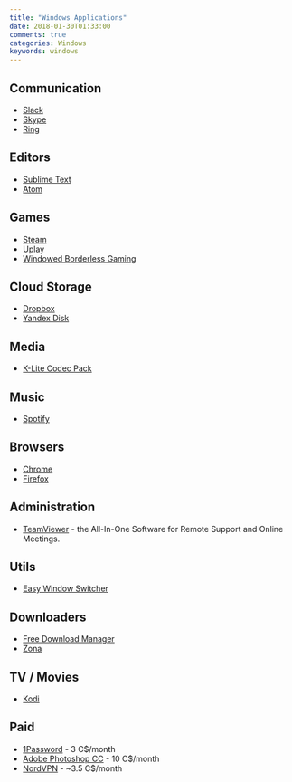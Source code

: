 ```yaml
---
title: "Windows Applications"
date: 2018-01-30T01:33:00
comments: true
categories: Windows
keywords: windows
---
```


## Communication
* [Slack](https://itunes.apple.com/app/slack/id803453959?ls=1&mt=12)
* [Skype](http://www.skype.com/)
* [Ring](https://ring.cx/)

## Editors
* [Sublime Text](https://www.sublimetext.com/)
* [Atom](https://atom.io/)

## Games
* [Steam](http://store.steampowered.com/)
* [Uplay](https://uplay.ubi.com/)
* [Windowed Borderless Gaming](http://westechsolutions.net/sites/WindowedBorderlessGaming/)

## Cloud Storage
* [Dropbox](https://www.dropbox.com/)
* [Yandex Disk](https://disk.yandex.com/)

## Media
* [K-Lite Codec Pack](http://codecguide.com/)

## Music
* [Spotify](https://www.spotify.com)

## Browsers
* [Chrome](https://www.google.com/intl/en/chrome/browser/)
* [Firefox](http://www.mozilla.org/en-US/firefox/new/)

## Administration
* [TeamViewer](http://www.teamviewer.com/) - the All-In-One Software for Remote Support and Online Meetings.

## Utils
* [Easy Window Switcher](https://neosmart.net/EasySwitch/)

## Downloaders
* [Free Download Manager](http://freedownloadmanager.org)
* [Zona](http://zona.ru/en/)

## TV / Movies
* [Kodi](https://kodi.tv/)

## Paid
* [1Password](https://agilebits.com/onepassword) - 3 C$/month
* [Adobe Photoshop CC](https://www.adobe.com/ca/products/photoshop/free-trial-download.html) - 10 C$/month
* [NordVPN](https://nordvpn.com) - ~3.5 C$/month
